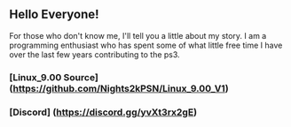 ## Hello Everyone!

For those who don't know me, I'll tell you a little about my story.
I am a programming enthusiast who has spent some of what little free time I have over the last few years contributing to the ps3.

### [Linux_9.00 Source] (https://github.com/Nights2kPSN/Linux_9.00_V1)

### [Discord] (https://discord.gg/yvXt3rx2gE)
